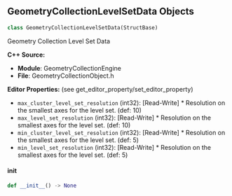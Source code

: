 ## GeometryCollectionLevelSetData Objects

```python
class GeometryCollectionLevelSetData(StructBase)
```

Geometry Collection Level Set Data

**C++ Source:**

- **Module**: GeometryCollectionEngine
- **File**: GeometryCollectionObject.h

**Editor Properties:** (see get_editor_property/set_editor_property)

- ``max_cluster_level_set_resolution`` (int32):  [Read-Write] *  Resolution on the smallest axes for the level set. (def: 10)
- ``max_level_set_resolution`` (int32):  [Read-Write] *  Resolution on the smallest axes for the level set. (def: 10)
- ``min_cluster_level_set_resolution`` (int32):  [Read-Write] *  Resolution on the smallest axes for the level set. (def: 5)
- ``min_level_set_resolution`` (int32):  [Read-Write] *  Resolution on the smallest axes for the level set. (def: 5)

<a id="unreal.GeometryCollectionLevelSetData.__init__"></a>

#### __init__

```python
def __init__() -> None
```

<a id="unreal.GeometryCollectionCollisionParticleData"></a>